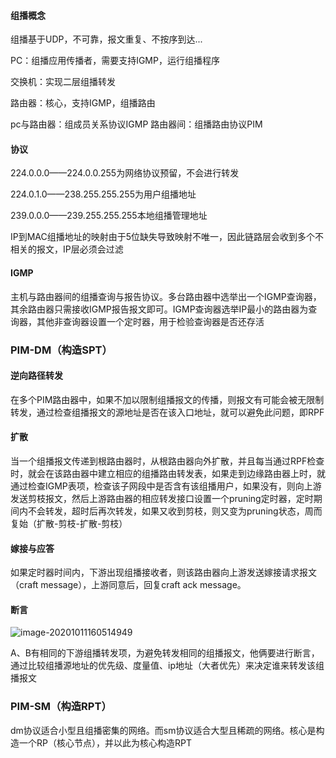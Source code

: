 #### 组播概念

组播基于UDP，不可靠，报文重复、不按序到达...

PC：组播应用传播者，需要支持IGMP，运行组播程序

交换机：实现二层组播转发

路由器：核心，支持IGMP，组播路由

pc与路由器：组成员关系协议IGMP	路由器间：组播路由协议PIM

#### 协议

224.0.0.0——224.0.0.255为网络协议预留，不会进行转发

224.0.1.0——238.255.255.255为用户组播地址

239.0.0.0——239.255.255.255本地组播管理地址

IP到MAC组播地址的映射由于5位缺失导致映射不唯一，因此链路层会收到多个不相关的报文，IP层必须会过滤

#### IGMP

主机与路由器间的组播查询与报告协议。多台路由器中选举出一个IGMP查询器，其余路由器只需接收IGMP报告报文即可。IGMP查询器选举IP最小的路由器为查询器，其他非查询器设置一个定时器，用于检验查询器是否还存活

### PIM-DM（构造SPT）

#### 逆向路径转发

在多个PIM路由器中，如果不加以限制组播报文的传播，则报文有可能会被无限制转发，通过检查组播报文的源地址是否在该入口地址，就可以避免此问题，即RPF

#### 扩散

当一个组播报文传递到根路由器时，从根路由器向外扩散，并且每当通过RPF检查时，就会在该路由器中建立相应的组播路由转发表，如果走到边缘路由器上时，就通过检查IGMP表项，检查该子网段中是否含有该组播用户，如果没有，则向上游发送剪枝报文，然后上游路由器的相应转发接口设置一个pruning定时器，定时期间内不会转发，超时后再次转发，如果又收到剪枝，则又变为pruning状态，周而复始（扩散-剪枝-扩散-剪枝）

#### 嫁接与应答

如果定时器时间内，下游出现组播接收者，则该路由器向上游发送嫁接请求报文（craft message），上游同意后，回复craft ack message。

#### 断言

![image-20201011160514949](https://imagebag.oss-cn-chengdu.aliyuncs.com/img/image-20201011160514949.png)

A、B有相同的下游组播转发项，为避免转发相同的组播报文，他俩要进行断言，通过比较组播源地址的优先级、度量值、ip地址（大者优先）来决定谁来转发该组播报文

### PIM-SM（构造RPT）

dm协议适合小型且组播密集的网络。而sm协议适合大型且稀疏的网络。核心是构造一个RP（核心节点），并以此为核心构造RPT

